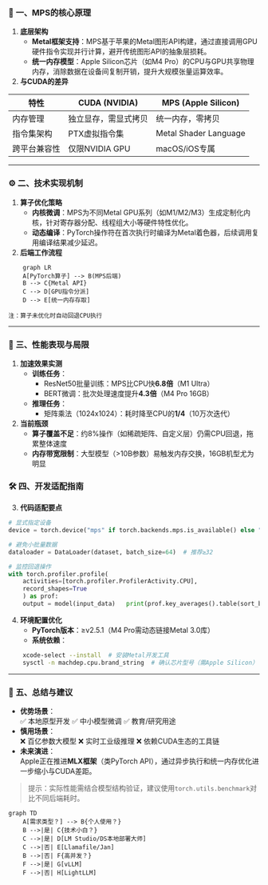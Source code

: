 ### 🔧 ‌**一、MPS的核心原理**‌

1. ‌**底层架构**‌
    - ‌**Metal框架支持**‌：MPS基于苹果的Metal图形API构建，通过直接调用GPU硬件指令实现并行计算，避开传统图形API的抽象层损耗‌。
    - ‌**统一内存模型**‌：Apple Silicon芯片（如M4 Pro）的CPU与GPU共享物理内存，消除数据在设备间复制开销，提升大规模张量运算效率‌。
2. ‌**与CUDA的差异**

| 特性     | CUDA (NVIDIA) | MPS (Apple Silicon)   |
| ------ | ------------- | --------------------- |
| 内存管理   | 独立显存，需显式拷贝    | 统一内存，零拷贝              |
| 指令集架构  | PTX虚拟指令集      | Metal Shader Language |
| 跨平台兼容性 | 仅限NVIDIA GPU  | macOS/iOS专属           |

---

### ⚙️ ‌**二、技术实现机制**‌
1. ‌**算子优化策略**‌
    - ‌**内核微调**‌：MPS为不同Metal GPU系列（如M1/M2/M3）生成定制化内核，针对寄存器分配、线程组大小等硬件特性优化‌。
    - ‌**动态编译**‌：PyTorch操作符在首次执行时编译为Metal着色器，后续调用复用编译结果减少延迟‌。
2. ‌**后端工作流程**‌
```mermaid
    graph LR   
    A[PyTorch算子] --> B(MPS后端)   
    B --> C{Metal API}   
    C --> D[GPU指令分派]   
    D --> E[统一内存存取]
```
    注：算子未优化时自动回退CPU执行‌
---

### 🚀 ‌**三、性能表现与局限**‌

1. ‌**加速效果实测**‌
    - ‌**训练任务**‌：
        - ResNet50批量训练：MPS比CPU快‌**6.8倍**‌（M1 Ultra）‌
        - BERT微调：批次处理速度提升‌**4.3倍**‌（M4 Pro 16GB）‌
    - ‌**推理任务**‌：
        - 矩阵乘法（1024x1024）：耗时降至CPU的‌**1/4**‌（10万次迭代）
2. ‌**当前瓶颈**‌
    - ‌**算子覆盖不足**‌：约8%操作（如稀疏矩阵、自定义层）仍需CPU回退，拖累整体速度‌
    - ‌**内存带宽限制**‌：大型模型（>10B参数）易触发内存交换，16GB机型尤为明显

### 🛠️ ‌**四、开发适配指南**‌

3. ‌**代码适配要点**‌
```python
# 显式指定设备   
device = torch.device("mps" if torch.backends.mps.is_available() else "cpu")   model.to(device)  

# 避免小批量数据   
dataloader = DataLoader(dataset, batch_size=64)  # 推荐≥32   

# 监控回退操作   
with torch.profiler.profile(       
	activities=[torch.profiler.ProfilerActivity.CPU],       
	record_shapes=True   
	) as prof:       
	output = model(input_data)   print(prof.key_averages().table(sort_by="cpu_time"))  # 定位CPU执行算子‌
```
    
4. ‌**环境配置优化**‌
    - ‌**PyTorch版本**‌：≥v2.5.1（M4 Pro需动态链接Metal 3.0库）
    - ‌**系统依赖**‌：
``` bash
    xcode-select --install  # 安装Metal开发工具   
    sysctl -n machdep.cpu.brand_string  # 确认芯片型号（需Apple Silicon）
```

---

### 💎 ‌**五、总结与建议**‌

- ‌**优势场景**‌：  
    ✅ 本地原型开发 ✅ 中小模型微调 ✅ 教育/研究用途
- ‌**慎用场景**‌：  
    ❌ 百亿参数大模型 ❌ 实时工业级推理 ❌ 依赖CUDA生态的工具链
- ‌**未来演进**‌：  
    Apple正在推进‌**MLX框架**‌（类PyTorch API），通过异步执行和统一内存优化进一步缩小与CUDA差距‌。

> 提示：实际性能需结合模型结构验证，建议使用`torch.utils.benchmark`对比不同后端耗时‌。‌


```mermaid
graph TD
    A[需求类型？] --> B{个人使用？}
    B -->|是| C{技术小白？}
    C -->|是| D[LM Studio/DS本地部署大师]
    C -->|否| E[Llamafile/Jan]
    B -->|否| F{高并发？}
    F -->|是| G[vLLM]
    F -->|否| H[LightLLM]

```
